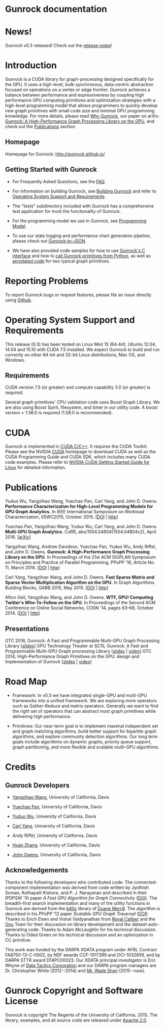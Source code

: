 Gunrock documentation
=====================

News!
=====

Gunrock v0.3 released! Check out the [release notes](http://gunrock.github.io/gunrock/doc/latest/release_notes.html)!

Introduction
============

Gunrock is a CUDA library for graph-processing designed specifically for the
GPU. It uses a high-level, bulk-synchronous, data-centric abstraction focused
on operations on a vertex or edge frontier. Gunrock achieves a balance between
performance and expressiveness by coupling high performance GPU computing
primitives and optimization strategies with a high-level programming model
that allows programmers to quickly develop new graph primitives with small
code size and minimal GPU programming knowledge. For more details, please read
[Why Gunrock](http://gunrock.github.io/gunrock/doc/latest/why-gunrock.html),
our paper on arXiv:
[Gunrock: A High-Performance Graph Processing Library on the GPU](http://arxiv.org/abs/1501.05387),
and check out the
[Publications](#Publications) section.

Homepage
---------

Homepage for Gunrock: <http://gunrock.github.io/>

Getting Started with Gunrock
----------------------------
- For Frequently Asked Questions, see the
[FAQ](http://gunrock.github.io/gunrock/doc/latest/faq.html).

- For information on building Gunrock, see
[Building Gunrock](http://gunrock.github.io/gunrock/doc/latest/building_gunrock.html)
and refer to
[Operating System Support and Requirements](#OS_Support).

- The "tests" subdirectory included with Gunrock has a comprehensive test
application for most the functionality of Gunrock.

- For the programming model we use in Gunrock, see
[Programming Model](http://gunrock.github.io/gunrock/doc/latest/programming_model.html).

- To use our stats logging and performance chart generation pipeline, please check
out [Gunrock-to-JSON](http://gunrock.github.io/gunrock/doc/latest/gunrock_to_json.html).

- We have also provided code samples for how to use
[Gunrock's C interface](https://github.com/gunrock/gunrock/tree/master/shared_lib_tests)
and how to
[call Gunrock primitives from Python](https://github.com/gunrock/gunrock/tree/master/python),
as well as [annotated code](http://gunrock.github.io/gunrock/doc/annotated_primitives/annotated_primitives.html)
for two typical graph primitives.

Reporting Problems
==================

To report Gunrock bugs or request features, please file an issue
directly using [Github](https://github.com/gunrock/gunrock/issues).

<!-- TODO: Algorithm Input Size Limitations -->

<a name="OS_Support"></a>
Operating System Support and Requirements
=========================================

This release (0.3) has been tested on Linux Mint 15 (64-bit), Ubuntu
12.04, 14.04 and 15.10 with CUDA 7.5 installed. We expect Gunrock to build
and run correctly on other 64-bit and 32-bit Linux distributions, Mac OS,
and Windows.

Requirements
------------

CUDA version 7.5 (or greater) and compute capability 3.0 (or greater) is
required.

Several graph primitives' CPU validation code uses Boost Graph Library.
We are also using Boost Spirit, filesystem, and timer in our utility code.
A boost version > 1.56.0 is required (1.58.0 is recommended).

CUDA
====

Gunrock is implemented in [CUDA C/C++](http://developer.nvidia.com/cuda).  It
requires the CUDA Toolkit. Please see the NVIDIA
[CUDA](http://developer.nvidia.com/cuda-downloads) homepage to download CUDA as
well as the CUDA Programming Guide and CUDA SDK, which includes many CUDA code
examples. Please refer to [NVIDIA CUDA Getting Started Guide for
Linux](http://docs.nvidia.com/cuda/cuda-getting-started-guide-for-linux) for
detailed information.


<a name="Publications"></a>
Publications
============
Yuduo Wu, Yangzihao Wang, Yuechao Pan, Carl Yang, and John D. Owens.
**Performance Characterization for High-Level Programming Models for GPU Graph
Analytics.** In IEEE International Symposium on Workload Characterization,
IISWC2015, October 2015. [[DOI](http://dx.doi.org/10.1109/IISWC.2015.13) | [http](web.ece.ucdavis.edu/~wyd855/iiswc-submission-2015.pdf)]

Yuechao Pan, Yangzihao Wang, Yuduo Wu, Carl Yang, and John D. Owens.
**Multi-GPU Graph Analytics.** CoRR, abs/1504.04804(1504.04804v2), April 2016.
[[arXiv](http://arxiv.org/abs/1504.04804)]

Yangzihao Wang, Andrew Davidson, Yuechao Pan, Yuduo Wu, Andy Riffel, and John D. Owens.
**Gunrock: A High-Performance Graph Processing Library on the GPU.**
In Proceedings of the 21st ACM SIGPLAN Symposium on Principles and Practice of Parallel Programming, PPoPP '16, Article No. 11, March 2016. [[DOI](http://dx.doi.org/10.1145/2851141.2851145) | [http](http://escholarship.org/uc/item/6xz7z9k0))

Carl Yang, Yangzihao Wang, and John D. Owens.
**Fast Sparse Matrix and Sparse Vector Multiplication Algorithm on the GPU.**
In Graph Algorithms Building Blocks, GABB 2015, May 2015.
[[DOI](http://dx.doi.org/10.1109/IPDPSW.2015.77) | [http](http://www.escholarship.org/uc/item/1rq9t3j3)]

Afton Geil, Yangzihao Wang, and John D. Owens.
**WTF, GPU! Computing Twitter's Who-To-Follow on the GPU.**
In Proceedings of the Second ACM Conference on Online Social Networks,
COSN '14, pages 63–68, October 2014.
[[DOI](http://dx.doi.org/10.1145/2660460.2660481) | [http](http://escholarship.org/uc/item/5xq3q8k0)]

Presentations
-------------
GTC 2016, Gunrock: A Fast and Programmable Multi-GPU Graph Processing Library [[slides](http://on-demand.gputechconf.com/gtc/2016/presentation/s6374-yangzihao-wang-gunrock.pdf)]
GPU Technology Theater at SC15, Gunrock: A Fast and Programmable Multi-GPU Graph processing Library [[slides](http://images.nvidia.com/events/sc15/pdfs/SC5139-gunrock-multi-gpu-processing-library.pdf) | [video](http://images.nvidia.com/events/sc15/SC5139-gunrock-multi-gpu-processing-library.html)]
GTC 2014, High-Performance Graph Primitives on the GPU: design and Implementation of Gunrock [[slides](http://on-demand.gputechconf.com/gtc/2014/presentations/S4609-hi-perf-graph-primitives-on-gpus.pdf) | [video](http://on-demand.gputechconf.com/gtc/2014/video/S4609-hi-perf-graph-primitives-on-gpus.mp4)]

Road Map
========

 - Framework: In v0.3 we have integrated single-GPU and multi-GPU frameworks
   into a unified framework. We are exploring more operators such as
   Gather-Reduce and matrix operators. Generally we want to find the right set
   of operators that can abstract most graph primitives while delivering high
   performance.

 - Primitives: Our near-term goal is to implement maximal independent set
   and graph matching algorithms, build better support for bipartite
   graph algorithms, and explore community detection algorithms. Our long term
   goals include algorithms on dynamic graphs, priority queue support, graph
   partitioning, and more flexible and scalable multi-GPU algorithms.

Credits
=======

Gunrock Developers
------------------

- [Yangzihao Wang](http://www.idav.ucdavis.edu/~yzhwang/),
  University of California, Davis

- [Yuechao Pan](https://sites.google.com/site/panyuechao/home), University of California, Davis

- [Yuduo Wu](http://www.yuduowu.com),
  University of California, Davis

- [Carl Yang](http://web.ece.ucdavis.edu/~ctcyang/),
  University of California, Davis

- Andy Riffel, University of California, Davis

- [Huan Zhang](http://www.huan-zhang.com/),
  University of California, Davis


- [John Owens](http://www.ece.ucdavis.edu/~jowens/),
  University of California, Davis

Acknowledgements
----------------

Thanks to the following developers who contributed code: The
connected-component implementation was derived from code written by
Jyothish Soman, Kothapalli Kishore, and P. J. Narayanan and described
in their IPDPSW '10 paper *A Fast GPU Algorithm for Graph
Connectivity* ([DOI](http://dx.doi.org/10.1109/IPDPSW.2010.5470817)).
The breadth-first search implementation and many of the utility
functions in Gunrock are derived from the
[b40c](http://code.google.com/p/back40computing/) library of
[Duane Merrill](https://sites.google.com/site/duanemerrill/). The
algorithm is described in his PPoPP '12 paper *Scalable GPU Graph
Traversal* ([DOI](http://dx.doi.org/10.1145/2370036.2145832)). Thanks
to Erich Elsen and Vishal Vaidyanathan from
[Royal Caliber](http://www.royal-caliber.com/) and the [Onu](http://www.onu.io/) Team for their discussion on
library development and the dataset auto-generating code. Thanks to
Adam McLaughlin for his technical discussion. Thanks to Oded Green
on his technical discussion and an optimization in CC primitive.

This work was funded by the DARPA XDATA program under AFRL Contract
FA8750-13-C-0002, by NSF awards CCF-1017399 and OCI-1032859, and by
DARPA STTR award D14PC00023. Our
XDATA principal investigator is Eric Whyne of
[Data Tactics Corporation](http://www.data-tactics.com/) and our DARPA
program managers are Dr. Christopher White (2012--2014) and [Mr. Wade
Shen](http://www.darpa.mil/staff/mr-wade-shen) (2015--now).

Gunrock Copyright and Software License
======================================

Gunrock is copyright The Regents of the University of
California, 2015. The library, examples, and all source code are
released under
[Apache 2.0](http://www.apache.org/licenses/LICENSE-2.0).
